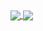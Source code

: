<a href="https://github.com/kinoarizu">
  <img align="center" src="https://github-readme-stats.vercel.app/api?username=kinoarizu&theme=tokyonight&show_icons=true&hide_border=true&count_private=true" />
</a>
<a href="https://github.com/kinoarizu">
  <img align="center" src="https://github-readme-stats.vercel.app/api/top-langs/?username=kinoarizu&hide_border=true&layout=compact&theme=tokyonight&langs_count=8" />
</a>
